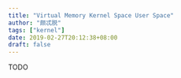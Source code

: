```yaml
---
title: "Virtual Memory Kernel Space User Space"
author: "颇忒脱"
tags: ["kernel"]
date: 2019-02-27T20:12:38+08:00
draft: false
---
```


<!--more-->

TODO